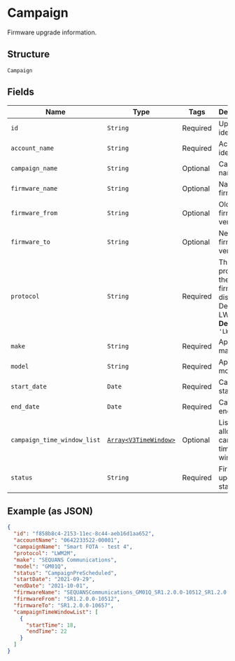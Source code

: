 
# Campaign

Firmware upgrade information.

## Structure

`Campaign`

## Fields

| Name | Type | Tags | Description |
|  --- | --- | --- | --- |
| `id` | `String` | Required | Upgrade identifier. |
| `account_name` | `String` | Required | Account identifier. |
| `campaign_name` | `String` | Optional | Campaign name. |
| `firmware_name` | `String` | Optional | Name of firmware. |
| `firmware_from` | `String` | Optional | Old firmware version. |
| `firmware_to` | `String` | Optional | New firmware version. |
| `protocol` | `String` | Required | The protocol of the firmware distribution. Default: LWM2M.<br>**Default**: `'LWM2M'` |
| `make` | `String` | Required | Applicable make. |
| `model` | `String` | Required | Applicable model. |
| `start_date` | `Date` | Required | Campaign start date. |
| `end_date` | `Date` | Required | Campaign end date. |
| `campaign_time_window_list` | [`Array<V3TimeWindow>`](../../doc/models/v3-time-window.md) | Optional | List of allowed campaign time windows. |
| `status` | `String` | Required | Firmware upgrade status. |

## Example (as JSON)

```json
{
  "id": "f858b8c4-2153-11ec-8c44-aeb16d1aa652",
  "accountName": "0642233522-00001",
  "campaignName": "Smart FOTA - test 4",
  "protocol": "LWM2M",
  "make": "SEQUANS Communications",
  "model": "GM01Q",
  "status": "CampaignPreScheduled",
  "startDate": "2021-09-29",
  "endDate": "2021-10-01",
  "firmwareName": "SEQUANSCommunications_GM01Q_SR1.2.0.0-10512_SR1.2.0.0-10657",
  "firmwareFrom": "SR1.2.0.0-10512",
  "firmwareTo": "SR1.2.0.0-10657",
  "campaignTimeWindowList": [
    {
      "startTime": 18,
      "endTime": 22
    }
  ]
}
```

